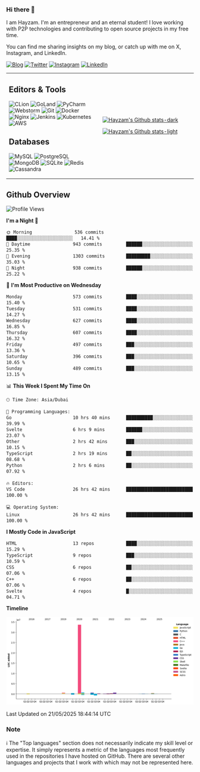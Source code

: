 ### Hi there 👋

I am Hayzam. I'm an entrepreneur and an eternal student! I love working with P2P technologies and contributing to open source projects in my free time.

You can find me sharing insights on my blog, or catch up with me on X, Instagram, and LinkedIn.

[![Blog](https://img.shields.io/badge/Blog-%2312100E.svg?&style=for-the-badge&logo=medium&logoColor=white)](https://hayzam.com)
[![Twitter](https://img.shields.io/badge/Twitter-%231DA1F2.svg?&style=for-the-badge&logo=X&logoColor=white)](https://twitter.com/hayzam_js)
[![Instagram](https://img.shields.io/badge/Instagram-%23E4405F.svg?&style=for-the-badge&logo=instagram&logoColor=white)](https://instagram.com/hayzam.ts)
[![LinkedIn](https://img.shields.io/badge/LinkedIn-%230077B5.svg?&style=for-the-badge&logo=linkedin&logoColor=white)](https://www.linkedin.com/in/hayzam-s-2b9b95139/)

<table width="100%">
<tr>
<td width="50%">

## Editors & Tools

![CLion](https://img.shields.io/badge/-CLion-000000?style=flat&logo=CLion)
![GoLand](https://img.shields.io/badge/-GoLand-000000?style=flat&logo=Goland)
![PyCharm](https://img.shields.io/badge/-PyCharm-000000?style=flat&logo=PyCharm)
![Webstorm](https://img.shields.io/badge/-WebStorm-000000?style=flat&logo=WebStorm)
![Git](https://img.shields.io/badge/-Git-000000?style=flat&logo=git)
![Docker](https://img.shields.io/badge/-Docker-000000?style=flat&logo=docker)
![Nginx](https://img.shields.io/badge/-Nginx-000000?style=flat&logo=nginx)
![Jenkins](https://img.shields.io/badge/-Jenkins-000000?style=flat&logo=jenkins)
![Kubernetes](https://img.shields.io/badge/-Kubernetes-000000?style=flat&logo=kubernetes)
![AWS](https://img.shields.io/badge/-AWS-000000?style=flat&logo=amazon-aws)

## Databases

![MySQL](https://img.shields.io/badge/-MySQL-000000?style=flat&logo=mysql)
![PostgreSQL](https://img.shields.io/badge/-PostgreSQL-000000?style=flat&logo=postgresql)
![MongoDB](https://img.shields.io/badge/-MongoDB-000000?style=flat&logo=mongodb)
![SQLite](https://img.shields.io/badge/-SQLite-000000?style=flat&logo=sqlite)
![Redis](https://img.shields.io/badge/-Redis-000000?style=flat&logo=redis)
![Cassandra](https://img.shields.io/badge/-Cassandra-000000?style=flat&logo=apache-cassandra)
</div>

<td width="50%">
 
[![Hayzam's Github stats-dark](https://github-readme-stats.vercel.app/api?username=hayzamjs&show_icons=true&theme=dark#gh-dark-mode-only)](https://github.com/anuraghazra/github-readme-stats#gh-dark-mode-only)
 
[![Hayzam's Github stats-light](https://github-readme-stats.vercel.app/api?username=hayzamjs&show_icons=true&theme=default#gh-light-mode-only)](https://github.com/anuraghazra/github-readme-stats#gh-light-mode-only)

</td>
</tr>
</table>
 
## Github Overview


<!--START_SECTION:waka-->
![Profile Views](http://img.shields.io/badge/Profile%20Views-0-blue)

**I'm a Night 🦉** 

```text
🌞 Morning                536 commits         ████░░░░░░░░░░░░░░░░░░░░░   14.41 % 
🌆 Daytime                943 commits         ██████░░░░░░░░░░░░░░░░░░░   25.35 % 
🌃 Evening                1303 commits        █████████░░░░░░░░░░░░░░░░   35.03 % 
🌙 Night                  938 commits         ██████░░░░░░░░░░░░░░░░░░░   25.22 % 
```
📅 **I'm Most Productive on Wednesday** 

```text
Monday                   573 commits         ████░░░░░░░░░░░░░░░░░░░░░   15.40 % 
Tuesday                  531 commits         ████░░░░░░░░░░░░░░░░░░░░░   14.27 % 
Wednesday                627 commits         ████░░░░░░░░░░░░░░░░░░░░░   16.85 % 
Thursday                 607 commits         ████░░░░░░░░░░░░░░░░░░░░░   16.32 % 
Friday                   497 commits         ███░░░░░░░░░░░░░░░░░░░░░░   13.36 % 
Saturday                 396 commits         ███░░░░░░░░░░░░░░░░░░░░░░   10.65 % 
Sunday                   489 commits         ███░░░░░░░░░░░░░░░░░░░░░░   13.15 % 
```


📊 **This Week I Spent My Time On** 

```text
🕑︎ Time Zone: Asia/Dubai

💬 Programming Languages: 
Go                       10 hrs 40 mins      ██████████░░░░░░░░░░░░░░░   39.99 % 
Svelte                   6 hrs 9 mins        ██████░░░░░░░░░░░░░░░░░░░   23.07 % 
Other                    2 hrs 42 mins       ███░░░░░░░░░░░░░░░░░░░░░░   10.15 % 
TypeScript               2 hrs 19 mins       ██░░░░░░░░░░░░░░░░░░░░░░░   08.68 % 
Python                   2 hrs 6 mins        ██░░░░░░░░░░░░░░░░░░░░░░░   07.92 % 

🔥 Editors: 
VS Code                  26 hrs 42 mins      █████████████████████████   100.00 % 

💻 Operating System: 
Linux                    26 hrs 42 mins      █████████████████████████   100.00 % 
```

**I Mostly Code in JavaScript** 

```text
HTML                     13 repos            ████░░░░░░░░░░░░░░░░░░░░░   15.29 % 
TypeScript               9 repos             ███░░░░░░░░░░░░░░░░░░░░░░   10.59 % 
CSS                      6 repos             ██░░░░░░░░░░░░░░░░░░░░░░░   07.06 % 
C++                      6 repos             ██░░░░░░░░░░░░░░░░░░░░░░░   07.06 % 
Svelte                   4 repos             █░░░░░░░░░░░░░░░░░░░░░░░░   04.71 % 
```



**Timeline**

![Lines of Code chart](https://raw.githubusercontent.com/hayzamjs/hayzamjs/main/assets/bar_graph.png)


 Last Updated on 21/05/2025 18:44:14 UTC
<!--END_SECTION:waka-->


### Note 

:information_source: The "Top languages" section does not necessarily indicate my skill level or expertise. It simply represents a metric of the languages most frequently used in the repositories I have hosted on GitHub. There are several other languages and projects that I work with which may not be represented here. 

